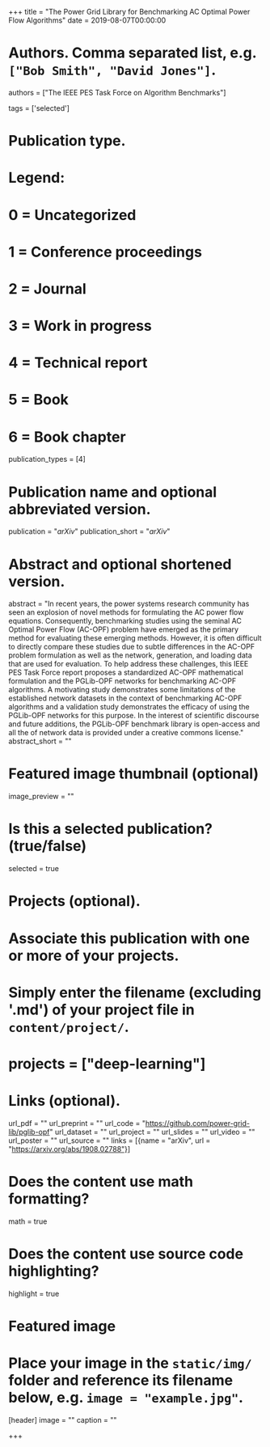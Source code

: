 +++
title = "The Power Grid Library for Benchmarking AC Optimal Power Flow Algorithms"
date = 2019-08-07T00:00:00

# Authors. Comma separated list, e.g. `["Bob Smith", "David Jones"]`.
authors = ["The IEEE PES Task Force on Algorithm Benchmarks"]

tags = ['selected']

# Publication type.
# Legend:
# 0 = Uncategorized
# 1 = Conference proceedings
# 2 = Journal
# 3 = Work in progress
# 4 = Technical report
# 5 = Book
# 6 = Book chapter
publication_types = [4]

# Publication name and optional abbreviated version.
publication = "*arXiv*"
publication_short = "*arXiv*"

# Abstract and optional shortened version.
abstract = "In recent years, the power systems research community has seen an explosion of novel methods for formulating the AC power flow equations. Consequently, benchmarking studies using the seminal AC Optimal Power Flow (AC-OPF) problem have emerged as the primary method for evaluating these emerging methods. However, it is often difficult to directly compare these studies due to subtle differences in the AC-OPF problem formulation as well as the network, generation, and loading data that are used for evaluation. To help address these challenges, this IEEE PES Task Force report proposes a standardized AC-OPF mathematical formulation and the PGLib-OPF networks for benchmarking AC-OPF algorithms. A motivating study demonstrates some limitations of the established network datasets in the context of benchmarking AC-OPF algorithms and a validation study demonstrates the efficacy of using the PGLib-OPF networks for this purpose. In the interest of scientific discourse and future additions, the PGLib-OPF benchmark library is open-access and all the of network data is provided under a creative commons license."
abstract_short = ""

# Featured image thumbnail (optional)
image_preview = ""

# Is this a selected publication? (true/false)
selected = true

# Projects (optional).
#   Associate this publication with one or more of your projects.
#   Simply enter the filename (excluding '.md') of your project file in `content/project/`.
# projects = ["deep-learning"]

# Links (optional).
url_pdf = ""
url_preprint = ""
url_code = "https://github.com/power-grid-lib/pglib-opf"
url_dataset = ""
url_project = ""
url_slides = ""
url_video = ""
url_poster = ""
url_source = ""
links = [{name = "arXiv", url = "https://arxiv.org/abs/1908.02788"}]

# Does the content use math formatting?
math = true

# Does the content use source code highlighting?
highlight = true

# Featured image
# Place your image in the `static/img/` folder and reference its filename below, e.g. `image = "example.jpg"`.
[header]
image = ""
caption = ""

+++

